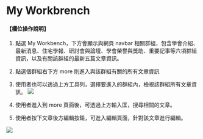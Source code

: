 # My Workbrench

#### 【欄位操作說明】

1. 點選 My Workbench，下方會顯示與網頁 navbar 相關群組，包含學會介紹、最新消息、住宅學報、研討會與論壇、學會榮譽與獎助、重要記事等六項群組資訊，以及有關該群組的最新五篇文章資訊。
2. 點選個群組右下方 more 則進入與該群組有關的所有文章資訊
3. 使用者也可以透過上方工具列，選擇要進入的群組內，檢視該群組所有文章資訊。
![](/_image/workbench/workbench.png)  

4. 使用者進入到 more 頁面後，可透過上方輸入匡，搜尋相關的文章。
5. 使用者按下文章後方編輯按鈕，可進入編輯頁面，針對該文章進行編輯。

![](/_image/workbench/workbench-more.png)  